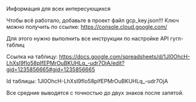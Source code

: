 Информация для всех интересующихся

Чтобы всё работало, добавьте в проект файл gcp_key.json!!!
Ключ можно получить по ссылке: https://console.cloud.google.com/

Для этого нужно выполнить все инструкции по настройке API гугл-таблиц

Ссылка на таблицу: 
https://docs.google.com/spreadsheets/d/1Jl0OhcH-LhXsI9fIo58pIfEPMrOuBKUHLq_-udr7OjA/edit?gid=1235856665#gid=1235856665

Id таблицы: 1Jl0OhcH-LhXsI9fIo58pIfEPMrOuBKUHLq_-udr7OjA

Все средние выводятся с точностью до двух знаков после запятой.

